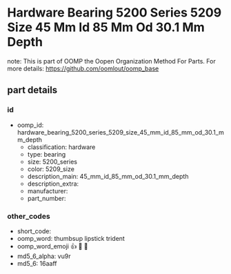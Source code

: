 # Hardware Bearing 5200 Series 5209 Size 45 Mm Id 85 Mm Od 30.1 Mm Depth  

note: This is part of OOMP the Oopen Organization Method For Parts. For more details: https://github.com/oomlout/oomp_base

##  part details





### id
* oomp_id: hardware_bearing_5200_series_5209_size_45_mm_id_85_mm_od_30.1_mm_depth
  * classification: hardware
  * type: bearing
  * size: 5200_series
  * color: 5209_size
  * description_main: 45_mm_id_85_mm_od_30.1_mm_depth
  * description_extra: 
  * manufacturer: 
  * part_number: 

### other_codes
* short_code: 
* oomp_word: thumbsup lipstick trident
* oomp_word_emoji :thumbsup: :lipstick: :trident:
* md5_6_alpha: vu9r
* md5_6: 16aaff